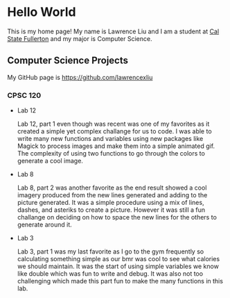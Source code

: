 # Hello World
This is my home page! My name is Lawrence Liu and I am a student at [Cal State Fullerton](http://www.fullerton.edu/) and my major is Computer Science.
## Computer Science Projects
My GitHub page is https://github.com/lawrencexliu
### CPSC 120

* Lab 12

    Lab 12, part 1 even though was recent was one of my favorites as it created a simple yet complex challange for us to code. I was able to write many new functions and variables using new packages like Magick to process images and make them into a simple animated gif. The complexity of using two functions to go through the colors to generate a cool image.

* Lab 8

    Lab 8, part 2 was another favorite as the end result showed a cool imagery produced from the new lines generated and adding to the picture generated. It was a simple procedure using a mix of lines, dashes, and asteriks to create a picture. However it was still a fun challange on deciding on how to space the new lines for the others to generate around it.

* Lab 3

    Lab 3, part 1 was my last favorite as I go to the gym frequently so calculating something simple as our bmr was cool to see what calories we should maintain. It was the start of using simple variables we know like double which was fun to write and debug. It was also not too challenging which made this part fun to make the many functions in this lab.